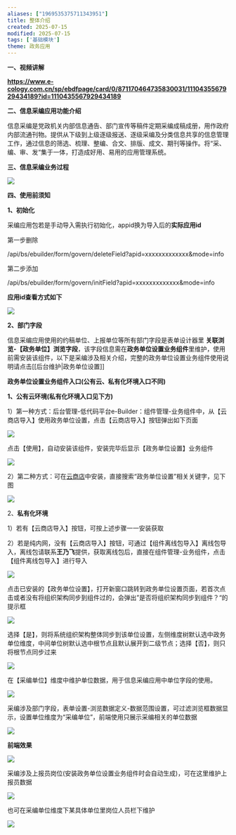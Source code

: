 ```yaml
---
aliases: ["1969535375711343951"]
title: 整体介绍
created: 2025-07-15
modified: 2025-07-15
tags: ['基础模块']
theme: 政务应用
---
```


**一、视频讲解**

**https://www.e-cology.com.cn/sp/ebdfpage/card/0/871170464735830031/1110435567929434189?id=1110435567929434189**

**二、信息采编应用功能介绍**

信息采编是党政机关内部信息通告、部门宣传等稿件定期采编成稿成册，用作政府内部流通刊物。提供从下级到上级逐级报送、逐级采编及分类信息共享的信息管理工作，通过信息的筛选、梳理、整编、合文、排版、成文、期刊等操作。将“采、编、审、发“集于一体，打造成好用、易用的应用管理系统。

**三、信息采编业务过程**

![](6ea1e7b107a1a3eebb9759b7316dbef7.jpg)

**四、使用前须知**

**1、初始化**

采编应用包若是手动导入需执行初始化，appid换为导入后的**实际应用id**

第一步删除

/api/bs/ebuilder/form/govern/deleteField?apid=xxxxxxxxxxxxx&mode=info

第二步添加

/api/bs/ebuilder/form/govern/initField?apid=xxxxxxxxxxxxx&mode=info

**应用id查看方式如下**

![](8d2fbea4828706b8d34e0e987dea0eda.jpg)

**2、部门字段**

信息采编应用使用的约稿单位、上报单位等所有部门字段是表单设计器里 **关联浏览-【政务单位】浏览字段**，该字段信息需在**政务单位设置业务组件**里维护，使用前需安装该组件，以下是采编涉及相关介绍，完整的政务单位设置业务组件使用说明请点击[[后台维护|政务单位设置]]

**政务单位设置业务组件入口(公有云、私有化环境入口不同)**

**1、**公有云环境**(**私有化环境入口见下方**)**

1）第一种方式：后台管理-低代码平台e-Builder：组件管理-业务组件中，从【云商店导入】使用政务单位设置，点击【云商店导入】按钮弹出如下页面

![](7f8ab7d3ef3e5bca71930cd76b43e458.jpg)

点击【使用】，自动安装该组件，安装完毕后显示【政务单位设置】业务组件

![](d749961054b0453fb807e494f57e9cde.jpg)

2）第二种方式：可在[云商店](https://weapp.eteams.cn/sp/cloudstore/case/all/normal?wea_link_keep_tempOtherToken=af55b0ec05d3c71d9edabc87c645434fca39a3ae2300cb0535b6bd538beff05046dda04e077ca3ccc5c47d80e46373a423ea8b79e49d440fa238d6364441801c&searchName%3D%E6%94%BF%E5%8A%A1= "云商店")中安装，直接搜索“政务单位设置”相关关键字，见下图

![](c11617edea6d24d6c6a5ae130a724ed4.jpg)

2、**私有化环境**

1）若有【云商店导入】按钮，可按上述步骤一一安装获取

2）若是纯内网，没有【云商店导入】按钮，可通过【组件离线包导入】离线包导入，离线包请联系**王乃飞**提供，获取离线包后，直接在组件管理-业务组件，点击【组件离线包导入】进行导入

![](416bc3cffcd8a6d2d314f5ab7b270238.jpg)

点击已安装的【政务单位设置】，打开新窗口跳转到政务单位设置页面，若首次点击或者没有将组织架构同步到组件过的，会弹出”是否将组织架构同步到组件？“的提示框

![](9a2c76d31f67d0821b3e8481019f5d2c.jpg)

选择【是】，则将系统组织架构整体同步到该单位设置，左侧维度树默认选中政务单位维度，中间单位树默认选中根节点且默认展开到二级节点；选择【否】，则只将根节点同步过来

![](f2854411dd793acfae6e4d900eca4a31.jpg)

在【采编单位】维度中维护单位数据，用于信息采编应用中单位字段的使用。

![](38df8663f3409cf1fdc32c99793d5af2.jpg)

采编涉及部门字段，表单设置-浏览数据定义-数据范围设置，可过滤浏览框数据显示，设置单位维度为“采编单位”，前端使用只展示采编相关的单位数据

![](8458590edb28b71714a09bc626d6b367.jpg)

**前端效果**

![](ad01d723e507d5f63df2a6be0842240e.jpg)

采编涉及上报员岗位(安装政务单位设置业务组件时会自动生成)，可在这里维护上报员数据

![](9015774a0993be89253ec6fe2ef33475.jpg)

也可在采编单位维度下某具体单位里岗位人员栏下维护

![](0354e59c8890f844f3ea504879455b32.jpg)